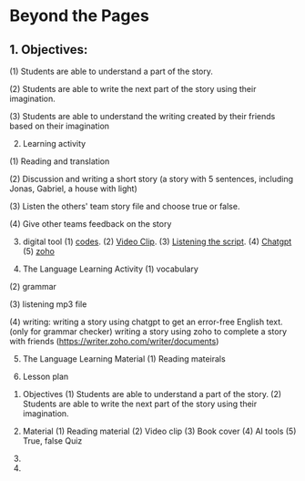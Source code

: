  # Beyond the Pages

## 1. Objectives: 
(1) Students are able to understand a part of the story.

(2) Students are able to write the next part of the story using their imagination.

(3) Students are able to understand the writing created by their friends based on their imagination

2. Learning activity

 (1) Reading and translation 
 
 (2) Discussion and writing a short story (a story with 5 sentences, including Jonas, Gabriel, a house with light)
 
 (3) Listen the others' team story file and choose true or false.   
 
 (4) Give other teams feedback on the story  


3. digital tool
(1) [codes](https://colab.research.google.com/drive/1XG31ZP5ebvyipdfx2af79mudRgjhxjq2#scrollTo=Usdw224ulviw).
(2) [Video Clip](https://www.youtube.com/watch?v=uxFJvlWqphM).
(3) [Listening the script](content/output.mp3).
(4) [Chatgpt](https://openai.com/index/gpt-4/)
(5) [zoho](https://writer.zoho.com/writer/documents)  

5. The Language Learning Activity
(1) vocabulary 

(2) grammar

(3) listening mp3 file 

(4) writing: writing a story using chatgpt to get an error-free English text. (only for grammar checker) 
            writing a story using zoho to complete a story with friends (https://writer.zoho.com/writer/documents)  
            
5. The Language Learning Material
 (1) Reading mateirals 

6. Lesson plan
1) Objectives
 (1) Students are able to understand a part of the story.
 (2) Students are able to write the next part of the story using their imagination.

2) Material 
 (1) Reading material
 (2) Video clip
 (3) Book cover 
 (4) AI tools 
 (5) True, false Quiz 

3) 
3) 
